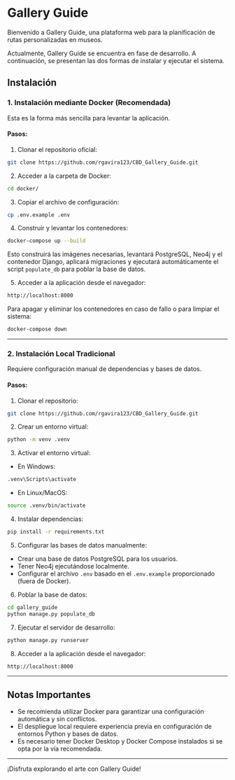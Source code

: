 # Gallery Guide

Bienvenido a Gallery Guide, una plataforma web para la planificación de rutas personalizadas en museos.

Actualmente, Gallery Guide se encuentra en fase de desarrollo. A continuación, se presentan las dos formas de instalar y ejecutar el sistema.

## Instalación

### 1. Instalación mediante Docker (Recomendada)

Esta es la forma más sencilla para levantar la aplicación.

#### Pasos:

1. Clonar el repositorio oficial:

```bash
git clone https://github.com/rgavira123/CBD_Gallery_Guide.git
```

2. Acceder a la carpeta de Docker:

```bash
cd docker/
```

3. Copiar el archivo de configuración:

```bash
cp .env.example .env
```

4. Construir y levantar los contenedores:

```bash
docker-compose up --build
```

Esto construirá las imágenes necesarias, levantará PostgreSQL, Neo4j y el contenedor Django, aplicará migraciones y ejecutará automáticamente el script `populate_db` para poblar la base de datos.

5. Acceder a la aplicación desde el navegador:

```bash
http://localhost:8000
```

Para apagar y eliminar los contenedores en caso de fallo o para limpiar el sistema:

```bash
docker-compose down
```

---

### 2. Instalación Local Tradicional

Requiere configuración manual de dependencias y bases de datos.

#### Pasos:

1. Clonar el repositorio:

```bash
git clone https://github.com/rgavira123/CBD_Gallery_Guide.git
```

2. Crear un entorno virtual:

```bash
python -m venv .venv
```

3. Activar el entorno virtual:

- En Windows:

```bash
.venv\Scripts\activate
```

- En Linux/MacOS:

```bash
source .venv/bin/activate
```

4. Instalar dependencias:

```bash
pip install -r requirements.txt
```

5. Configurar las bases de datos manualmente:

- Crear una base de datos PostgreSQL para los usuarios.
- Tener Neo4j ejecutándose localmente.
- Configurar el archivo `.env` basado en el `.env.example` proporcionado (fuera de Docker).

6. Poblar la base de datos:

```bash
cd gallery_guide
python manage.py populate_db
```

7. Ejecutar el servidor de desarrollo:

```bash
python manage.py runserver
```

8. Acceder a la aplicación desde el navegador:

```bash
http://localhost:8000
```

---

## Notas Importantes

- Se recomienda utilizar Docker para garantizar una configuración automática y sin conflictos.
- El despliegue local requiere experiencia previa en configuración de entornos Python y bases de datos.
- Es necesario tener Docker Desktop y Docker Compose instalados si se opta por la vía recomendada.

---

¡Disfruta explorando el arte con Gallery Guide!
